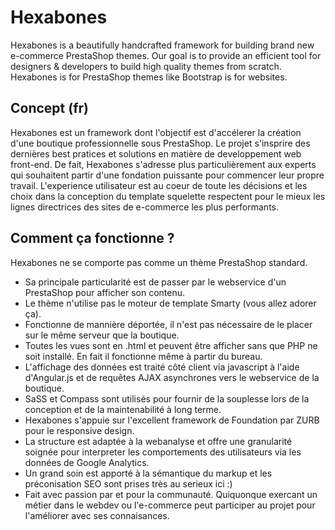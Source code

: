 Hexabones
=========

Hexabones is a beautifully handcrafted framework for building brand new e-commerce PrestaShop themes.
Our goal is to provide an efficient tool for designers & developers to build high quality themes from scratch.
Hexabones is for PrestaShop themes like Bootstrap is for websites.

## Concept (fr)

Hexabones est un framework dont l'objectif est d'accélerer la création d'une boutique professionnelle sous PrestaShop.
Le projet s'insprire des dernières best pratices et solutions en matière de developpement web front-end.
De fait, Hexabones s'adresse plus particulièrement aux experts qui souhaitent partir d'une fondation puissante pour commencer leur propre travail.
L'experience utilisateur est au coeur de toute les décisions et les choix dans la conception du template squelette respectent pour le mieux les lignes directrices des sites de e-commerce les plus performants.

## Comment ça fonctionne ?

Hexabones ne se comporte pas comme un thème PrestaShop standard.
 - Sa principale particularité est de passer par le webservice d'un PrestaShop pour afficher son contenu.
 - Le thème n'utilise pas le moteur de template Smarty (vous allez adorer ça).
 - Fonctionne de mannière déportée, il n'est pas nécessaire de le placer sur le même serveur que la boutique.
 - Toutes les vues sont en .html et peuvent être afficher sans que PHP ne soit installé. En fait il fonctionne même à partir du bureau.
 - L'affichage des données est traité côté client via javascript à l'aide d'Angular.js et de requêtes AJAX asynchrones vers le webservice de la boutique.
 - SaSS et Compass sont utilisés pour fournir de la souplesse lors de la conception et de la maintenabilité à long terme.
 - Hexabones s'appuie sur l'excellent framework de Foundation par ZURB pour le responsive design.
 - La structure est adaptée à la webanalyse et offre une granularité soignée pour interpreter les comportements des utilisateurs via les données de Google Analytics.
 - Un grand soin est apporté à la sémantique du markup et les préconisation SEO sont prises très au serieux ici :)
 - Fait avec passion par et pour la communauté. Quiquonque exercant un métier dans le webdev ou l'e-commerce peut participer au projet pour l'améliorer avec ses connaisances.
